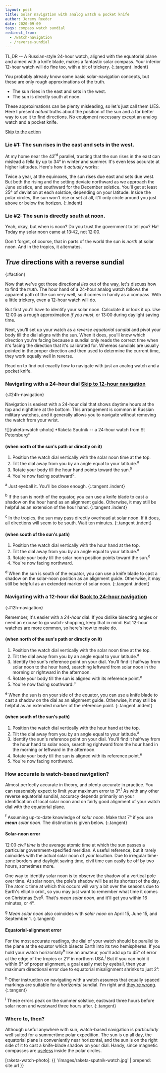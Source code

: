 ```yaml
---
layout: post
title: Solar navigation with analog watch & pocket knife
author: Jeremy Reeder
date: 2020-09-09
tags: compass watch sundial
redirect_from:
  - /watch-navigation
  - /reverse-sundial
---
```


TL;DR -- A Russian-style 24-hour watch, aligned with the equatorial plane and
aimed with a knife blade, makes a fantastic solar compass. Your inferior
12-hour watch will do fine too, with a bit of trickery.
{:.tangent .indent}

You probably already know some basic solar-navigation concepts, but these are
only rough approximations of the truth.
- The sun rises in the east and sets in the west.
- The sun is directly south at noon.

These approximations can be plenty misleading, so let's just call them LIES.
Here I present _actual_ truths about the position of the sun and a far better
way to use it to find directions. No equipment necessary except an analog
watch and a pocket knife.

<a class="btn" href="#action">Skip to the action</a>

### Lie #1: The sun rises in the east and sets in the west.

At my home near the 43<sup>rd</sup> parallel, trusting that the sun rises in
the east can mislead a fella by up to 34° in winter and summer. It's even less
accurate at higher latitudes. Here's how it _actually_ works:

Twice a year, at the equinoxes, the sun rises due east and sets due west.
But both the rising and the setting deviate northward as we
approach the June solstice, and southward for the
December solstice. You'll get at least 25° of deviation at each solstice,
depending on your latitude. Inside the polar circles, the sun won't
rise or set at all, it'll only circle around you just above or below the
horizon.
{:.indent}

### Lie #2: The sun is directly south at noon.

Yeah, okay, but when is noon? Do you trust the government to tell you? Ha!
Today my solar noon came at 13:42, not 12:00.

Don't forget, of course, that in parts of the world the sun is _north_ at solar
noon. And in the tropics, it alternates.

## _True_ directions with a reverse sundial
{:#action}

Now that we've got those directional _lies_ out of the way, let's discuss how
to find the _truth_. The hour hand of a 24-hour analog watch follows the
apparent path of the sun very well, so it comes in handy as a compass.
With a little trickery, even a 12-hour watch will do.

But first you'll have to identify your solar noon. Calculate it or look
it up. Use 12:00 as a rough approximation _if you must_, or 13:00 during
daylight saving time.

Next, you'll set up your watch as a _reverse equatorial sundial_ and pivot your
body till the dial aligns with the sun. When it does, you'll know which
direction you're facing because a sundial only reads the correct time when it's
facing the direction that it's calibrated for. Whereas sundials are usually
pointed in the proper direction and then used to determine the current time,
they work equally well in reverse.

Read on to find out exactly _how_ to navigate with just an analog watch and a
pocket knife.

### Navigating with a 24-hour dial <a class="btn" href="#12h-navigation">Skip to 12-hour navigation</a>
{:#24h-navigation}

Navigation is easiest with a 24-hour dial that shows daytime hours at the top
and nighttime at the bottom. This arrangement is common in Russian military
watches, and it generally allows you to navigate without removing the watch
from your wrist.

<div class="gallery indent" markdown="1">
![][raketa-watch-photo]
*Raketa Sputnik -- a 24-hour watch from St Petersburg*
</div>

#### (when north of the sun's path or directly on it)
1. Position the watch dial vertically with the solar noon time at the top.
2. Tilt the dial away from you by an angle equal to your latitude.<sup>a</sup>
3. Rotate your body till the hour hand points toward the sun.<sup>b</sup>
4. You're now facing southward<sup>c</sup>.

<sup>a</sup> Just eyeball it. You'll be close enough.
{:.tangent .indent}

<sup>b</sup> If the sun is north of the equator, you can use a knife blade to
cast a shadow on the hour hand as an alignment guide. Otherwise, it may still
be helpful as an extension of the hour hand.
{:.tangent .indent}

<sup>c</sup> In the tropics, the sun may pass directly overhead at solar noon.
If it does, all directions will seem to be south. Wait ten minutes.
{:.tangent .indent}

#### (when south of the sun's path)
1. Position the watch dial vertically with the hour hand at the top.
2. Tilt the dial away from you by an angle equal to your latitude.<sup>a</sup>
3. Rotate your body till the solar noon position points toward the sun.<sup>d</sup>
4. You're now facing northward.

<sup>d</sup> When the sun is south of the equator, you can use a knife blade to
cast a shadow on the solar-noon position as an alignment guide. Otherwise, it
may still be helpful as an extended marker of solar noon.
{:.tangent .indent}

### Navigating with a 12-hour dial <a class="btn" href="#24h-navigation">Back to 24-hour navigation</a>
{:#12h-navigation}

Remember, it's easier with a _24-hour_ dial. If you dislike bisecting angles or
need an excuse to go watch-shopping, keep that in mind. But 12-hour watches are
more common, so here's how to make do.

#### (when north of the sun's path or directly on it)

1. Position the watch dial vertically with the solar noon time at the top.
2. Tilt the dial away from you by an angle equal to your latitude.<sup>a</sup>
3. Identify the sun's reference point on your dial. You'll find it halfway from solar noon to the hour hand, searching leftward from solar noon in the morning or rightward in the afternoon.
4. Rotate your body till the sun is aligned with its reference point.<sup>e</sup>
5. You're now facing southward.<sup>c</sup>

<sup>e</sup> When the sun is on your side of the equator, you can use a knife
blade to cast a shadow on the dial as an alignment guide. Otherwise, it may
still be helpful as an extended marker of the reference point.
{:.tangent .indent}

#### (when south of the sun's path)

1. Position the watch dial vertically with the hour hand at the top.
2. Tilt the dial away from you by an angle equal to your latitude.<sup>a</sup>
3. Identify the sun's reference point on your dial. You'll find it halfway from the hour hand to solar noon, searching rightward from the hour hand in the morning or leftward in the afternoon.
4. Rotate your body till the sun is aligned with its reference point.<sup>e</sup>
5. You're now facing northward.

### How accurate is watch-based navigation?

Almost perfectly accurate in theory, and plenty accurate in practice. You can
reasonably expect to limit your maximum error to 3°.<sup>f</sup> As with any other reverse
equatorial sundial, accuracy depends primarily on your identification of local
solar noon and on fairly good alignment of your watch dial with the equatorial
plane.

<sup>f</sup> Assuming up-to-date knowledge of _solar noon_. Make that 7° if you use _**mean** solar noon_. The distinction is given below.
{:.tangent}

#### Solar-noon error

12:00 _civil time_ is the average atomic time at which the sun passes a
particular government-specified meridian. A useful reference, but it rarely
coincides with the actual solar noon of _your_ location. Due to irregular
time-zone borders and daylight saving time, civil time can easily be off by two
hours, sometimes more.

One way to identify solar noon is to observe the shadow of a vertical pole over
time. At solar noon, the pole's shadow will be at its shortest of the day. The
atomic time at which this occurs will vary a bit over the seasons due to
Earth's elliptic orbit, so you may just want to remember what time it comes on
Christmas Eve<sup>g</sup>. That's _mean solar noon_, and it'll get you within
16 minutes, or 4°.

<sup>g</sup> _Mean solar noon_ also coincides with _solar noon_ on April 15,
June 15, and September 1.
{:.tangent}

#### Equatorial-alignment error

For the most accurate readings, the dial of your watch should be parallel to
the plane at the equator which bisects Earth into its two hemispheres. If you
hold your watch horizontally<sup>h</sup> like an amateur, you'll add up to 45°
of error at the edge of the tropics or 21° in northern USA.<sup>i</sup> But if
you can hold it within 6° of proper alignment, a goal easily met by eyeball,
then your maximum directional error due to equatorial misalignment shrinks to
just 2°.

<sup>h</sup> Other instruction on navigating with a watch assumes that equally
spaced markings are suitable for a _horizontal_ sundial. I'm right and [they're
wrong][bicevskis-error].
{:.tangent}

<sup>i</sup> These errors peak on the summer solstice, eastward three hours
before solar noon and westward three hours after.
{:.tangent}

### Where to, then?

Although useful anywhere with sun, watch-based navigation is _particularly_
well suited for a summertime polar expedition. The sun is up all day, the
equatorial plane is conveniently near horizontal, and the sun is on the right
side of it to cast a knife-blade shadow on your dial. Handy, since magnetic
compasses are [useless][compass-failure] inside the polar circles.


[raketa-watch-photo]:   {{ '/images/raketa-sputnik-watch.jpg'   | prepend: site.url }}

[bicevskis-error]:  http://www.wildwoodsurvival.com/survival/navigation/rbsolarnav/index.html
[compass-failure]:  https://cultofsea.com/general/using-magnetic-compass-in-polar-regions/
